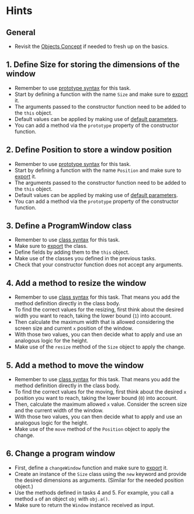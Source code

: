 # Hints

## General

- Revisit the [Objects Concept][concept-objects] if needed to fresh up on the basics.

## 1. Define Size for storing the dimensions of the window

- Remember to use [prototype syntax][mdn-prototype] for this task.
- Start by defining a function with the name `Size` and make sure to [export][mdn-export] it.
- The arguments passed to the constructor function need to be added to the `this` object.
- Default values can be applied by making use of [default parameters][mdn-default-params].
- You can add a method via the `prototype` property of the constructor function.

## 2. Define Position to store a window position

- Remember to use [prototype syntax][mdn-prototype] for this task.
- Start by defining a function with the name `Position` and make sure to [export][mdn-export] it.
- The arguments passed to the constructor function need to be added to the `this` object.
- Default values can be applied by making use of [default parameters][mdn-default-params].
- You can add a method via the `prototype` property of the constructor function.

## 3. Define a ProgramWindow class

- Remember to use [class syntax][mdn-class] for this task.
- Make sure to [export][mdn-export] the class.
- Define fields by adding them to the `this` object.
- Make use of the classes you defined in the previous tasks.
- Check that your constructor function does not accept any arguments.

## 4. Add a method to resize the window

- Remember to use [class syntax][mdn-class] for this task.
  That means you add the method definition directly in the class body.
- To find the correct values for the resizing, first think about the desired width you want to reach, taking the lower bound (`1`) into account.
- Then calculate the maximum width that is allowed considering the screen size and current `x` position of the window.
- With those two values, you can then decide what to apply and use an analogous logic for the height.
- Make use of the `resize` method of the `Size` object to apply the change.

## 5. Add a method to move the window

- Remember to use [class syntax][mdn-class] for this task.
  That means you add the method definition directly in the class body.
- To find the correct values for the moving, first think about the desired `x` position you want to reach, taking the lower bound (`0`) into account.
- Then, calculate the maximum allowed `x` value.
  Consider the screen size and the current width of the window.
- With those two values, you can then decide what to apply and use an analogous logic for the height.
- Make use of the `move` method of the `Position` object to apply the change.

## 6. Change a program window

- First, define a `changeWindow` function and make sure to [export][mdn-export] it.
- Create an instance of the `Size` class using the `new` keyword and provide the desired dimensions as arguments. (Similar for the needed position object.)
- Use the methods defined in tasks 4 and 5. For example, you call a method `a` of an object `obj` with `obj.a()`.
- Make sure to return the `Window` instance received as input.

[concept-objects]: /tracks/javascript/concepts/objects
[mdn-export]: https://developer.mozilla.org/en-US/docs/Web/JavaScript/Reference/Statements/export
[mdn-default-params]: https://developer.mozilla.org/en-US/docs/Web/JavaScript/Reference/Functions/Default_parameters
[mdn-prototype]: https://developer.mozilla.org/en-US/docs/Learn/JavaScript/Objects/Object_prototypes#understanding_prototype_objects
[mdn-class]: https://developer.mozilla.org/en-US/docs/Web/JavaScript/Reference/Classes